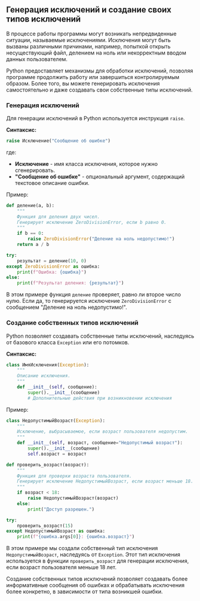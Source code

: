 ## Генерация исключений и создание своих типов исключений

В процессе работы программы могут возникать непредвиденные ситуации, называемые исключениями. Исключения могут быть вызваны различными причинами, например, попыткой открыть несуществующий файл, делением на ноль или некорректным вводом данных пользователем. 

Python предоставляет механизмы для обработки исключений, позволяя программе продолжить работу или завершиться контролируемым образом. Более того, вы можете генерировать исключения самостоятельно и даже создавать свои собственные типы исключений.

### Генерация исключений

Для генерации исключений в Python используется инструкция `raise`.  

**Синтаксис:**

```python
raise Исключение("Сообщение об ошибке")
```

где:

* **Исключение** - имя класса исключения, которое нужно сгенерировать.
* **"Сообщение об ошибке"** - опциональный аргумент, содержащий текстовое описание ошибки.

Пример:

```python
def деление(a, b):
    """
    Функция для деления двух чисел.
    Генерирует исключение ZeroDivisionError, если b равно 0.
    """
    if b == 0:
        raise ZeroDivisionError("Деление на ноль недопустимо!")
    return a / b

try:
    результат = деление(10, 0)
except ZeroDivisionError as ошибка:
    print(f"Ошибка: {ошибка}")
else:
    print(f"Результат деления: {результат}")
```

В этом примере функция `деление` проверяет, равно ли второе число нулю. Если да, то генерируется исключение `ZeroDivisionError` с сообщением "Деление на ноль недопустимо!". 

### Создание собственных типов исключений

Python позволяет создавать собственные типы исключений, наследуясь от базового класса `Exception` или его потомков. 

**Синтаксис:**

```python
class ИмяИсключения(Exception):
    """
    Описание исключения.
    """
    def __init__(self, сообщение):
        super().__init__(сообщение)
        # Дополнительные действия при возникновении исключения
```

Пример:

```python
class НедопустимыйВозраст(Exception):
    """
    Исключение, выбрасываемое, если возраст пользователя недопустим.
    """
    def __init__(self, возраст, сообщение="Недопустимый возраст"):
        super().__init__(сообщение)
        self.возраст = возраст

def проверить_возраст(возраст):
    """
    Функция для проверки возраста пользователя.
    Генерирует исключение НедопустимыйВозраст, если возраст меньше 18.
    """
    if возраст < 18:
        raise НедопустимыйВозраст(возраст)
    else:
        print("Доступ разрешен.")

try:
    проверить_возраст(15)
except НедопустимыйВозраст as ошибка:
    print(f"{ошибка.args[0]}: {ошибка.возраст}")
```

В этом примере мы создали собственный тип исключения `НедопустимыйВозраст`, наследуясь от `Exception`.  Этот тип исключения используется в функции `проверить_возраст` для генерации исключения, если возраст пользователя меньше 18 лет. 

Создание собственных типов исключений позволяет создавать более информативные сообщения об ошибках и обрабатывать исключения более конкретно, в зависимости от типа возникшей ошибки.
